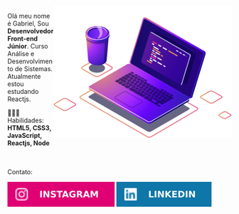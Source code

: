 <img  src="/imgs/computer-illustration.png"  min-width="400px"  max-width="400px"  width="400px"  align="right"  alt="Computador ilustração">

<p  align="left">
Olá meu nome é Gabriel, Sou <strong>Desenvolvedor Front-end Júnior</strong>. 
Curso Análise e Desenvolvimento de Sistemas.
Atualmente estou estudando Reactjs.
</p>
<p  align="left">
👩🏻‍💻 Habilidades: <strong>HTML5, CSS3, JavaScript, Reactjs, Node</strong>
</p> <br> <br

<p>Contato:</p>  
<p  align="left">
<a  href="https://www.instagram.com/gneris177" alt="Instagram">
<img  src="/imgs/insta.svg" /></a>

<a  href="https://www.linkedin.com/in/gneris177"  alt="Linkedin">
<img  src="/imgs/linkedin.svg" /></a>
